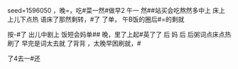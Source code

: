 seed=1596050
，晚=，吃#菜一然#做早2
午一 然##站买会吃熬然多中上
床上
上儿下点热
 语床了那然剩转，#了
了单，
午B饭的圈后#=的剩就

按-#了
出儿中剧上 饭短会妈单##
晚，里了上起#英了了
后
妈
后
后粥词点床点热刷了
早完是词太去就
了背背
，太晚早困刷就，#


了4去一#还